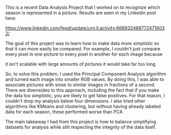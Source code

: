 This is a recent Data Analysis Project that I worked on to recognize which season is represented in a picture. Results are seen in my Linkedin post here:

https://www.linkedin.com/feed/update/urn:li:activity:6669324887724716032/

The goal of this project was to learn how to make data more simplistic so that it can more easily be compared. For example, I couldn't just compare every pixel in one picture to every pixel in another for each image because


it isn't scalable with large amounts of pictures
it would take far too long


So, to solve this problem, I used the Principal Component Analysis algorithm and turned each image into smaller RGB values. By doing this, I was able to associate pictures with snow to similar images in fractions of a second. There are downsides to this approach, including the fact that if you make the data too simplistic, you are likely to get false positives. For that reason, I couldn't drop my analysis below four dimensions. I also tried other algorithms like KMeans and clustering, but without having already labeled data for each season, these performed worse than PCA

The main takeaway I had from this project is how to balance simplifying datasets for analysis while still respecting the integrity of the data itself.
